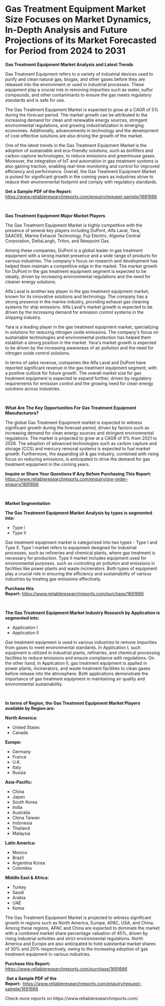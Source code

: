 <p><h1>Gas Treatment Equipment Market Size Focuses on Market Dynamics, In-Depth Analysis and Future Projections of its Market Forecasted for Period from 2024 to 2031</h1></p><p><strong>Gas Treatment Equipment Market Analysis and Latest Trends</strong></p>
<p><p>Gas Treatment Equipment refers to a variety of industrial devices used to purify and clean natural gas, biogas, and other gases before they are released into the environment or used in industrial processes. These equipment play a crucial role in removing impurities such as water, sulfur compounds, and other contaminants to ensure the gas meets regulatory standards and is safe for use.</p><p>The Gas Treatment Equipment Market is expected to grow at a CAGR of 5% during the forecast period. The market growth can be attributed to the increasing demand for clean and renewable energy sources, stringent environmental regulations, and growing industrialization in emerging economies. Additionally, advancements in technology and the development of cost-effective solutions are also driving the growth of the market.</p><p>One of the latest trends in the Gas Treatment Equipment Market is the adoption of sustainable and eco-friendly solutions, such as biofilters and carbon capture technologies, to reduce emissions and greenhouse gases. Moreover, the integration of IoT and automation in gas treatment systems is also gaining traction, enabling real-time monitoring and control for improved efficiency and performance. Overall, the Gas Treatment Equipment Market is poised for significant growth in the coming years as industries strive to reduce their environmental footprint and comply with regulatory standards.</p></p>
<p><strong>Get a Sample PDF of the Report:&nbsp;</strong> <a href="https://www.reliableresearchreports.com/enquiry/request-sample/1691666">https://www.reliableresearchreports.com/enquiry/request-sample/1691666</a></p>
<p>&nbsp;</p>
<p><strong>Gas Treatment Equipment Major Market Players</strong></p>
<p><p>The Gas Treatment Equipment Market is highly competitive with the presence of several key players including DuPont, Alfa Laval, Yara, SAACKE, Marine Exhaust Technology, Fuji Electric, Algoma Central Corporation, DeltaLangh, Triton, and Newpoint Gas. </p><p>Among these companies, DuPont is a global leader in gas treatment equipment with a strong market presence and a wide range of products for various industries. The company's focus on research and development has helped them maintain a competitive edge in the market. The market growth for DuPont in the gas treatment equipment segment is expected to be steady, driven by increasing environmental regulations and the need for cleaner energy solutions.</p><p>Alfa Laval is another key player in the gas treatment equipment market, known for its innovative solutions and technology. The company has a strong presence in the marine industry, providing exhaust gas cleaning systems for ship emissions. Alfa Laval's market growth is expected to be driven by the increasing demand for emission control systems in the shipping industry.</p><p>Yara is a leading player in the gas treatment equipment market, specializing in solutions for reducing nitrogen oxide emissions. The company's focus on sustainable technologies and environmental protection has helped them establish a strong position in the market. Yara's market growth is expected to be driven by the increasing awareness of air pollution and the need for nitrogen oxide control solutions.</p><p>In terms of sales revenue, companies like Alfa Laval and DuPont have reported significant revenue in the gas treatment equipment segment, with a positive outlook for future growth. The overall market size for gas treatment equipment is expected to expand further, driven by regulatory requirements for emission control and the growing need for clean energy solutions across industries.</p></p>
<p>&nbsp;</p>
<p><strong>What Are The Key Opportunities For Gas Treatment Equipment Manufacturers?</strong></p>
<p><p>The global Gas Treatment Equipment market is expected to witness significant growth during the forecast period, driven by factors such as increasing demand for clean energy sources and stringent environmental regulations. The market is projected to grow at a CAGR of X% from 2021 to 2026. The adoption of advanced technologies such as carbon capture and storage (CCS) and mercury removal systems is expected to fuel market growth. Furthermore, the expanding oil & gas industry, combined with rising focus on reducing emissions, is anticipated to drive the demand for gas treatment equipment in the coming years.</p></p>
<p><strong>Inquire or Share Your Questions If Any Before Purchasing This Report:</strong> <a href="https://www.reliableresearchreports.com/enquiry/pre-order-enquiry/1691666">https://www.reliableresearchreports.com/enquiry/pre-order-enquiry/1691666</a></p>
<p>&nbsp;</p>
<p><strong>Market Segmentation</strong></p>
<p><strong>The Gas Treatment Equipment Market Analysis by types is segmented into:</strong></p>
<p><ul><li>Type I</li><li>Type II</li></ul></p>
<p><p>Gas treatment equipment market is categorized into two types - Type I and Type II. Type I market refers to equipment designed for industrial processes, such as refineries and chemical plants, where gas treatment is necessary for production. Type II market includes equipment used for environmental purposes, such as controlling air pollution and emissions in facilities like power plants and waste incinerators. Both types of equipment play a crucial role in ensuring the efficiency and sustainability of various industries by treating gas emissions effectively.</p></p>
<p><strong>Purchase this Report:&nbsp;</strong><a href="https://www.reliableresearchreports.com/purchase/1691666">https://www.reliableresearchreports.com/purchase/1691666</a></p>
<p>&nbsp;</p>
<p><strong>The Gas Treatment Equipment Market Industry Research by Application is segmented into:</strong></p>
<p><ul><li>Application I</li><li>Application II</li></ul></p>
<p><p>Gas treatment equipment is used in various industries to remove impurities from gases to meet environmental standards. In Application I, such equipment is utilized in industrial plants, refineries, and chemical processing facilities to reduce emissions and ensure compliance with regulations. On the other hand, in Application II, gas treatment equipment is applied in power plants, incinerators, and waste treatment facilities to clean gases before release into the atmosphere. Both applications demonstrate the importance of gas treatment equipment in maintaining air quality and environmental sustainability.</p></p>
<p>&nbsp;</p>
<p><strong>In terms of Region, the Gas Treatment Equipment Market Players available by Region are:</strong></p>
<p>
    <p> <strong> North America: </strong>
        <ul>
            <li>United States</li>
            <li>Canada</li>
        </ul>
        </p> 
    <p> <strong> Europe: </strong>
        <ul>
            <li>Germany</li>
            <li>France</li>
            <li>U.K.</li>
            <li>Italy</li>
            <li>Russia</li>
        </ul>
        </p> 
    <p> <strong> Asia-Pacific: </strong>
        <ul>
            <li>China</li>
            <li>Japan</li>
            <li>South Korea</li>
            <li>India</li>
            <li>Australia</li>
            <li>China Taiwan</li>
            <li>Indonesia</li>
            <li>Thailand</li>
            <li>Malaysia</li>
        </ul>
        </p> 
    <p> <strong> Latin America: </strong>
        <ul>
            <li>Mexico</li>
            <li>Brazil</li>
            <li>Argentina Korea</li>
            <li>Colombia</li>
        </ul>
        </p> 
    <p> <strong> Middle East & Africa: </strong>
        <ul>
            <li>Turkey</li>
            <li>Saudi</li>
            <li>Arabia</li>
            <li>UAE</li>
            <li>Korea</li>
        </ul>
    </p>
    </p>
<p><p>The Gas Treatment Equipment Market is projected to witness significant growth in regions such as North America, Europe, APAC, USA, and China. Among these regions, APAC and China are expected to dominate the market with a combined market share percentage valuation of 45%, driven by rising industrial activities and strict environmental regulations. North America and Europe are also anticipated to hold substantial market shares of 30% and 20% respectively, owing to the increasing adoption of gas treatment equipment in various industries.</p></p>
<p><strong>Purchase this Report: </strong><a href="https://www.reliableresearchreports.com/purchase/1691666">https://www.reliableresearchreports.com/purchase/1691666</a></p>
<p>&nbsp;<strong>Get a Sample PDF of the Report:&nbsp;&nbsp;</strong><a href="https://www.reliableresearchreports.com/enquiry/request-sample/1691666">https://www.reliableresearchreports.com/enquiry/request-sample/1691666</a></p>
<p><strong></strong></p>
<p>Check more reports on https://www.reliableresearchreports.com/</p>